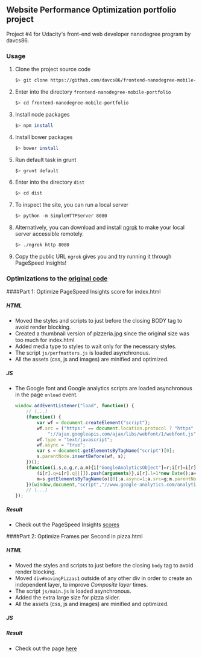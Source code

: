 ## Website Performance Optimization portfolio project

Project #4 for Udacity's front-end web developer nanodegree program by davcs86.

### Usage

1. Clone the project source code

    ```bash
    $> git clone https://github.com/davcs86/frontend-nanodegree-mobile-portfolio.git
    ```

1. Enter into the directory `frontend-nanodegree-mobile-portfolio`

    ```bash
    $> cd frontend-nanodegree-mobile-portfolio
    ```

1. Install node packages

    ```bash
    $> npm install
    ```

1. Install bower packages

    ```bash
    $> bower install
    ```

1. Run default task in grunt

    ```bash
    $> grunt default
    ```

1. Enter into the directory `dist`

    ```bash
    $> cd dist
    ```

1. To inspect the site, you can run a local server

    ```bash
    $> python -m SimpleHTTPServer 8080
    ```

1. Alternatively, you can download and install [ngrok](https://ngrok.com/) to make your local server accessible remotely.

    ``` bash
    $> ./ngrok http 8080
    ```

1. Copy the public URL `ngrok` gives you and try running it through PageSpeed Insights!


### Optimizations to the [original code](https://github.com/udacity/frontend-nanodegree-mobile-portfolio)

####Part 1: Optimize PageSpeed Insights score for index.html

##### HTML

- Moved the styles and scripts to just before the closing BODY tag to avoid render blocking.
- Created a thumbnail version of pizzeria.jpg since the original size was too much for index.html
- Added media type to styles to wait only for the necessary styles.
- The script `js/perfmatters.js` is loaded asynchronous.
- All the assets (css, js and images) are minified and optimized.

##### JS

- The Google font and Google analytics scripts are loaded asynchronous in the page `onload` event.
    ``` js
    window.addEventListener("load", function() {
        // (...)
        (function() {
            var wf = document.createElement("script");
            wf.src = ("https:" == document.location.protocol ? "https" : "http") +
                "://ajax.googleapis.com/ajax/libs/webfont/1/webfont.js";
            wf.type = "text/javascript";
            wf.async = "true";
            var s = document.getElementsByTagName("script")[0];
            s.parentNode.insertBefore(wf, s);
        })();
        (function(i,s,o,g,r,a,m){i["GoogleAnalyticsObject"]=r;i[r]=i[r]||function(){
            (i[r].q=i[r].q||[]).push(arguments)},i[r].l=1*new Date();a=s.createElement(o),
            m=s.getElementsByTagName(o)[0];a.async=1;a.src=g;m.parentNode.insertBefore(a,m)
        })(window,document,"script","//www.google-analytics.com/analytics.js","ga");
        // (...)
    });
    ```
##### Result

- Check out the PageSpeed Insights [scores](https://developers.google.com/speed/pagespeed/insights/?url=http%3A%2F%2Fd-castillo.info%2Fudacity%2Ffrontend-nanodegree-mobile-portfolio%2F&tab=mobile)

####Part 2: Optimize Frames per Second in pizza.html

##### HTML

- Moved the styles and scripts to just before the closing `body` tag to avoid render blocking.
- Moved `div#movingPizzas1` outside of any other div in order to create an independent layer, to improve _Composite layer_ times.
- The script `js/main.js` is loaded asynchronous.
- Added the extra large size for pizza slider.
- All the assets (css, js and images) are minified and optimized.


##### JS

##### Result

- Check out the page [here](http://d-castillo.info/udacity/frontend-nanodegree-mobile-portfolio/views/pizza.html)
